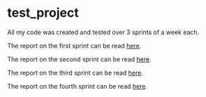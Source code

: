 # test_project
All my code was created and tested over 3 sprints of a week each.

The report on the first sprint can be read [here](WEEKLY_REPORT.pdf). 

The report on the second sprint can be read [here](WEEKLY_REPORT_2.pdf).

The report on the third sprint can be read [here](WEEKLY_REPORT_3.pdf).  

The report on the fourth sprint can be read [here](WEEKLY_REPORT_4.pdf). 
